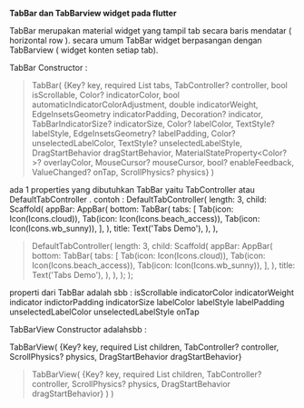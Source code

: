 **TabBar dan TabBarview widget pada flutter**

TabBar merupakan material widget yang tampil tab secara baris mendatar ( horizontal row ).
secara umum TabBar widget berpasangan dengan TabBarview ( widget konten setiap tab).

TabBar Constructor :
> TabBar(
    {Key? key,
    required List<Widget> tabs,
    TabController? controller,
    bool isScrollable,
    Color? indicatorColor,
    bool automaticIndicatorColorAdjustment,
    double indicatorWeight,
    EdgeInsetsGeometry indicatorPadding,
    Decoration? indicator,
    TabBarIndicatorSize? indicatorSize,
    Color? labelColor,
    TextStyle? labelStyle,
    EdgeInsetsGeometry? labelPadding,
    Color? unselectedLabelColor,
    TextStyle? unselectedLabelStyle,
    DragStartBehavior dragStartBehavior,
    MaterialStateProperty<Color?>? overlayColor,
    MouseCursor? mouseCursor,
    bool? enableFeedback,
    ValueChanged<int>? onTap,
    ScrollPhysics? physics}
) 

ada 1 properties yang dibutuhkan TabBar yaitu TabController  atau DefaultTabController .
contoh : 
    DefaultTabController(
      length: 3,
      child: Scaffold(
        appBar: AppBar(
          bottom: TabBar(
            tabs: [
              Tab(icon: Icon(Icons.cloud)),
              Tab(icon: Icon(Icons.beach_access)),
              Tab(icon: Icon(Icons.wb_sunny)),
            ],
          ),
          title: Text('Tabs Demo'),
        ),
      ),
>  DefaultTabController(
      length: 3,
      child: Scaffold(
        appBar: AppBar(
          bottom: TabBar(
            tabs: [
              Tab(icon: Icon(Icons.cloud)),
              Tab(icon: Icon(Icons.beach_access)),
              Tab(icon: Icon(Icons.wb_sunny)),
            ],
          ),
          title: Text('Tabs Demo'),
        ),
      ),
    );    );


properti dari TabBar adalah sbb :
    isScrollable
    indicatorColor
    indicatorWeight
    indicator
    indictorPadding
    indicatorSize
    labelColor
    labelStyle
    labelPadding
    unselectedLabelColor
    unselectedLabelStyle
    onTap

TabBarView Constructor adalahsbb :

TabBarView(
    {Key? key,
    required List<Widget> children,
    TabController? controller,
    ScrollPhysics? physics,
    DragStartBehavior dragStartBehavior}
> TabBarView(
    {Key? key,
    required List<Widget> children,
    TabController? controller,
    ScrollPhysics? physics,
    DragStartBehavior dragStartBehavior}
) ) 
